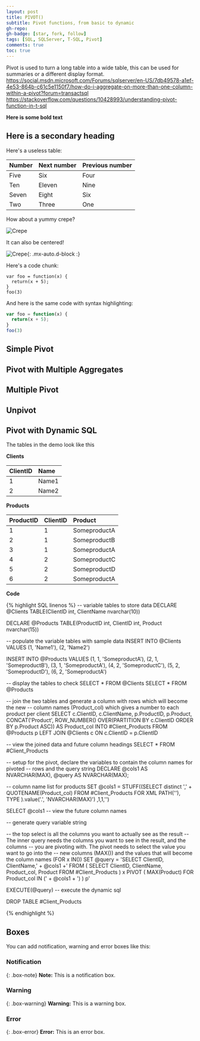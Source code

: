 ```yaml
---
layout: post
title: PIVOT() 
subtitle: Pivot functions, from basic to dynamic
gh-repo: 
gh-badge: [star, fork, follow]
tags: [SQL, SQLServer, T-SQL, Pivot]
comments: true
toc: true
---
```


Pivot is used to turn a long table into a wide table, this can be used for summaries or a different display format.
https://social.msdn.microsoft.com/Forums/sqlserver/en-US/7db49578-a1ef-4e53-864b-c61c5e1150f7/how-do-i-aggregate-on-more-than-one-column-within-a-pivot?forum=transactsql
https://stackoverflow.com/questions/10428993/understanding-pivot-function-in-t-sql


**Here is some bold text**

## Here is a secondary heading

Here's a useless table:

| Number | Next number | Previous number |
| :------ |:--- | :--- |
| Five | Six | Four |
| Ten | Eleven | Nine |
| Seven | Eight | Six |
| Two | Three | One |


How about a yummy crepe?

![Crepe](https://s3-media3.fl.yelpcdn.com/bphoto/cQ1Yoa75m2yUFFbY2xwuqw/348s.jpg)

It can also be centered!

![Crepe](https://s3-media3.fl.yelpcdn.com/bphoto/cQ1Yoa75m2yUFFbY2xwuqw/348s.jpg){: .mx-auto.d-block :}

Here's a code chunk:

~~~
var foo = function(x) {
  return(x + 5);
}
foo(3)
~~~

And here is the same code with syntax highlighting:

```javascript
var foo = function(x) {
  return(x + 5);
}
foo(3)
```
## Simple Pivot
## Pivot with Multiple Aggregates
## Multiple Pivot
## Unpivot


## Pivot with Dynamic SQL

The tables in the demo look like this

**Clients**

| ClientID | Name | 
| :------ | :--- | 
| 1 | Name1 |
| 2 | Name2 |

**Products**

| ProductID | ClientID | Product |
| :------ |:--- | :--- | 
| 1 | 1 | SomeproductA |
| 2 | 1 | SomeproductB |
| 3 | 1 | SomeproductA |
| 4 | 2 | SomeproductC |
| 5 | 2 | SomeproductD |
| 6 | 2 | SomeproductA |

**Code**

{% highlight SQL linenos %}
-- variable tables to store data
DECLARE @Clients TABLE(ClientID int, 
                ClientName nvarchar(10))

DECLARE @Products TABLE(ProductID int, 
                    ClientID int, 
                    Product nvarchar(15))

-- populate the variable tables with sample data
INSERT INTO @Clients 
VALUES (1, 'Name1'),
    (2, 'Name2')

INSERT INTO @Products 
VALUES (1, 1, 'SomeproductA'),
    (2, 1, 'SomeproductB'),
    (3, 1, 'SomeproductA'),
    (4, 2, 'SomeproductC'),
    (5, 2, 'SomeproductD'),
    (6, 2, 'SomeproductA')

-- display the tables to check
SELECT * FROM @Clients
SELECT * FROM @Products

-- join the two tables and generate a column with rows which will become the new 
-- column names (Product_col) which gives a number to each product per client
SELECT c.ClientID, 
    c.ClientName, 
    p.ProductID, 
    p.Product,
    CONCAT('Product', ROW_NUMBER() 
        OVER(PARTITION BY c.ClientID ORDER BY p.Product ASC))  AS Product_col
INTO #Client_Products
FROM @Products p 
LEFT JOIN @Clients c ON c.ClientID = p.ClientID

-- view the joined data and future column headings
SELECT * FROM #Client_Products

-- setup for the pivot, declare the variables to contain the column names for pivoted 
-- rows and the query string
DECLARE @cols1 AS NVARCHAR(MAX),
    @query  AS NVARCHAR(MAX);

-- column name list for products
SET @cols1 = STUFF((SELECT distinct ',' + QUOTENAME(Product_col) 
        FROM #Client_Products
        FOR XML PATH(''), TYPE
        ).value('.', 'NVARCHAR(MAX)') 
    ,1,1,'')

SELECT @cols1  -- view the future column names

-- generate query variable string

-- the top select is all the columns you want to actually see as the result
-- The inner query needs the columns you want to see in the result, and the columns 
-- you are pivoting with. The pivot needs to select the value you want to go into the 
-- new columns (MAX()) and the values that will become the column names (FOR x IN())
SET @query = 'SELECT ClientID, 
            ClientName,'
                + @cols1 +' 
            FROM
            (
                SELECT ClientID,
                    ClientName,
                    Product_col,
                    Product
                FROM #Client_Products
           ) x
         PIVOT 
        (
            MAX(Product)
            FOR Product_col IN (' + @cols1 + ')
        ) p'


EXECUTE(@query) -- execute the dynamic sql

DROP TABLE #Client_Products

{% endhighlight %}

## Boxes
You can add notification, warning and error boxes like this:

### Notification

{: .box-note}
**Note:** This is a notification box.

### Warning

{: .box-warning}
**Warning:** This is a warning box.

### Error

{: .box-error}
**Error:** This is an error box.
